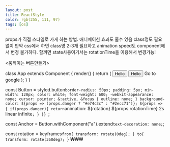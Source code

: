 ```yaml
---
layout: post
title: ReactStyle
color: rgb(255, 111, 97)
tags: [os]
---
```

props가 직접 스타일로 가게 하는 방법. 애니메이션 효과도 줄수 있음
class명도 필요 없이 만약 css에서 하면 class명 2-3개 필요하고 animation speed도 component에서 변경 불가하다. 할꺼면 state사용여기서는 rotationTime을 이용해서 변경가능!

<움직이는 버튼만들기>


class App extends Component {
    render() {
      return (
          <Component>
            <Button>Hello</Button>
            <Button danger rotationTime={5}>Hello</Button>
            <Anchor href="http://google.com">Go to google</Anchor>
          </Component>
      );
    }
}

const Button = styled.button`
    border-radius: 50px;
    padding: 5px;
    min-width: 120px;
    color: white;
    font-weight: 600;
    -webkit-appearance: none;
    cursor: pointer;
    &:active,
    &focus {
        outline: none;
    }
    background-color: ${props => (props.danger ? "#e74c3c" : "#2ecc71")};
    ${props => {
        if(props.danger){
            return `animation: ${rotation} ${props.rotationTime} 2s linear infinite`;
        }
    }}
`;

const Anchor = Button.withComponent("a").extend`
   text-decoration: none;
`;

const rotation = keyframes`
  from{
    transform: rotate(0deg);
  }
  to{
    transform: rotate(360deg);
  }
`
₩₩₩

